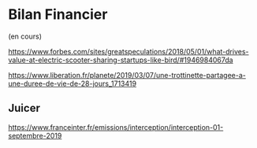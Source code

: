 # Bilan Financier

(en cours)

https://www.forbes.com/sites/greatspeculations/2018/05/01/what-drives-value-at-electric-scooter-sharing-startups-like-bird/#1946984067da

https://www.liberation.fr/planete/2019/03/07/une-trottinette-partagee-a-une-duree-de-vie-de-28-jours_1713419

## Juicer

https://www.franceinter.fr/emissions/interception/interception-01-septembre-2019
